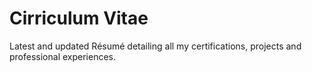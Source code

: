 # Cirriculum Vitae
Latest and updated Résumé detailing all my certifications, projects and professional experiences.
								


